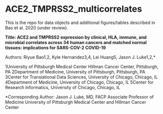 # ACE2_TMPRSS2_multicorrelates
This is the repo for data objects and additional figures/tables described in Bao et al. 2020 (under review).

**Title: ACE2 and TMPRSS2 expression by clinical, HLA, immune, and microbial correlates across 34 human cancers and matched normal tissues: implications for SARS-COV-2 COVID-19**

Authors: Riyue Bao1,2, Kyle Hernandez3,4, Lei Huang5, Jason J. Luke1,2,*

1University of Pittsburgh Medical Center Hillman Cancer Center, Pittsburgh, PA
2Department of Medicine, University of Pittsburgh, Pittsburgh, PA
3Center for Translational Data Sciences, University of Chicago, Chicago, IL
4Department of Medicine, University of Chicago, Chicago, IL
5Center for Research Informatics, University of Chicago, Chicago, IL

*Corresponding Author:
Jason J. Luke, MD, FACP
Associate Professor of Medicine
University of Pittsburgh Medical Center and Hillman Cancer Center

